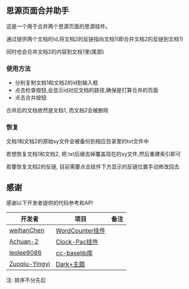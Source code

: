 ## 思源页面合并助手

这是一个用于合并两个思源页面的思源挂件。

通过提供两个文档的id,将文档2的反链指向文档1(即合并文档2的反链到文档1)

同时也会合并文档2的内容到文档1里(尾部)


### 使用方法

- 分别复制文档1和文档2的id到输入框
- 点击检查按钮,会显示id对应文档的路径,确保是打算合并的页面
- 点击合并按钮

合并后的文档依然是文档1, 而文档2会被删除

### 恢复
文档1和文档2的原始sy文件会被备份到相应目录里的txt文件中

若想恢复文档1和文档2, 把.txt后缀去掉覆盖现在的sy文件,然后重建索引即可

若要恢复文档2的反链, 目前需要点击挂件下方显示的反链位置手动修改回去

## 感谢 
感谢以下开发者提供的代码参考和API

| 开发者                                               | 项目                                                                 | 备注  |
|---------------------------------------------------|--------------------------------------------------------------------|-----|
| [weihanChen](https://github.com/weihan-Chen)      | [WordCounter挂件](https://github.com/weihan-Chen/WordCounter)        |     |
| [Achuan-2](https://github.com/Achuan-2)           | [Clock-Pac挂件](https://github.com/Achuan-2/siyuan-widget-clockpac)  |     |
| [leolee9086](https://github.com/leolee9086)       | [cc-baselib库](https://github.com/leolee9086/cc-baselib)            |     |
| [Zuoqiu-Yingyi](https://github.com/Zuoqiu-Yingyi) | [Dark+主题](https://github.com/Zuoqiu-Yingyi/siyuan-theme-dark-plus) |     |

注: 排序不分先后  
